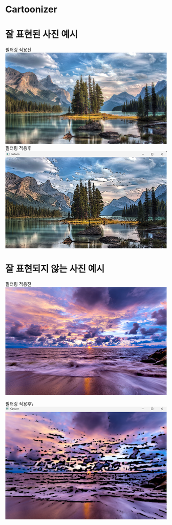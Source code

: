 # Cartoonizer
# 잘 표현된 사진 예시
필터링 적용전 ![tree](./tree.jpg)
필터링 적용후 ![filteringtree](./tree1.png)

# 잘 표현되지 않는 사진 예시
필터링 적용전\
![sky](./sky.jpg)

필터링 적용후\ 
![sky](./sky1.png)
